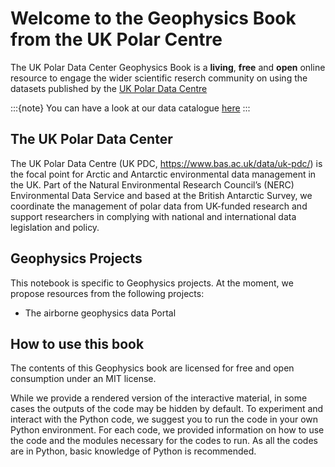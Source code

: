 # Welcome to the Geophysics Book from the UK Polar Centre

The UK Polar Data Center Geophysics Book is a **living**, **free** and **open** online resource to engage the wider scientific reserch community on using the datasets published by the [UK Polar Data Centre](https://www.bas.ac.uk/data/uk-pdc/)


:::{note}
You can have a look at our data catalogue [here](https://data.bas.ac.uk/)
:::

## The UK Polar Data Center

The UK Polar Data Centre (UK PDC, https://www.bas.ac.uk/data/uk-pdc/) is the focal point for Arctic and Antarctic environmental data management in the UK. Part of the Natural Environmental Research Council’s (NERC) Environmental Data Service and based at the British Antarctic Survey, we coordinate the management of polar data from UK-funded research and support researchers in complying with national and international data legislation and policy.

## Geophysics Projects

This notebook is specific to Geophysics projects.
At the moment, we propose resources from the following projects:

* The airborne geophysics data Portal

## How to use this book

The contents of this Geophysics book are licensed for free and open consumption under an MIT license.  


While we provide a rendered version of the interactive material, in some cases the outputs of the code may be hidden by default. To experiment and interact with the Python code, we suggest you to run the code in your own Python environment. For each code, we provided information on how to use the code and the modules necessary for the codes to run. As all the codes are in Python, basic knowledge of Python is recommended.
